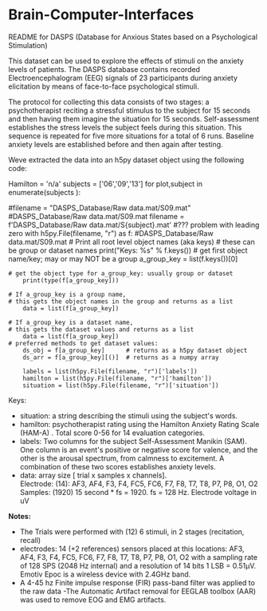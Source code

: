 # Brain-Computer-Interfaces

README for DASPS (Database for Anxious States based on a Psychological Stimulation)

This dataset can be used to explore the effects of stimuli on the anxiety levels of patients. The DASPS database contains recorded Electroencephalogram (EEG) signals of 23 participants during anxiety elicitation by means of face-to-face psychological stimuli.

The protocol for collecting this data consists of two stages: a psychotherapist reciting a stressful stimulus to the subject for 15 seconds and then having them imagine the situation for 15 seconds. Self-assessment establishes the stress levels the subject feels during this situation. This sequence is repeated for five more situations for a total of 6 runs. Baseline anxiety levels are established before and then again after testing.

Weve extracted the data into an h5py dataset object using the following code:

Hamilton = 'n/a'
subjects = ['06','09','13']
for plot,subject in enumerate(subjects ):

#filename = "DASPS_Database/Raw data.mat/S09.mat"   #DASPS_Database/Raw data.mat/S09.mat
    filename = f'DASPS_Database/Raw data.mat/S{subject}.mat'  #??? problem with leading zero 
    with h5py.File(filename, "r") as f:  #DASPS_Database/Raw data.mat/S09.mat
    # Print all root level object names (aka keys) 
    # these can be group or dataset names 
        print("Keys: %s" % f.keys())
    # get first object name/key; may or may NOT be a group
        a_group_key = list(f.keys())[0]

    # get the object type for a_group_key: usually group or dataset
        print(type(f[a_group_key])) 

    # If a_group_key is a group name, 
    # this gets the object names in the group and returns as a list
        data = list(f[a_group_key])

    # If a_group_key is a dataset name, 
    # this gets the dataset values and returns as a list
        data = list(f[a_group_key])
    # preferred methods to get dataset values:
        ds_obj = f[a_group_key]      # returns as a h5py dataset object
        ds_arr = f[a_group_key][()]  # returns as a numpy array 

        labels = list(h5py.File(filename, "r")['labels'])
        hamilton = list(h5py.File(filename, "r")['hamilton'])
        situation = list(h5py.File(filename, "r")['situation'])


Keys:
- situation: a string describing the stimuli using the subject's words.  
- hamilton: psychotherapist rating using the Hamilton Anxiety Rating Scale (HAM-A) . Total score 0-56 for 14 evaluation categories. 
- labels: Two columns for the subject Self-Assessment Manikin (SAM). One column is an event's positive or negative score for valence, and the other is the arousal spectrum, from calmness to excitement. A combination of these two scores establishes anxiety levels.   
- data: array size [ trial x samples x channels].  
	Electrode: (14): AF3, AF4, F3, F4, FC5, FC6, F7, F8, T7, T8, P7, P8, O1, O2
	Samples: (1920) 15 second * fs = 1920. fs = 128 Hz. Electrode voltage in uV 

**Notes:**
- The Trials were performed with (12) 6 stimuli, in  2 stages (recitation, recall)
- electrodes: 14 (+2 references) sensors placed at this locations: AF3, AF4, F3, F4, FC5, FC6, F7, F8, T7, T8, P7, P8, O1, O2 with a sampling rate of 128 SPS (2048 Hz internal) and a resolution of 14 bits 1 LSB = 0.51μV. Emotiv Epoc is a wireless device with 2.4GHz band.
- A 4-45 hz Finite impulse response (FIR) pass-band filter was applied to the raw data
-The Automatic Artifact removal for EEGLAB toolbox (AAR) was used to remove EOG and EMG artifacts.
